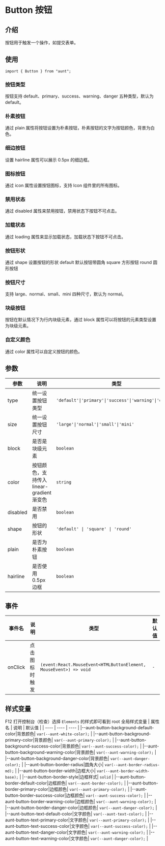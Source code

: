 # Button 按钮

<code hidden="hidden" src="./demos/demo.tsx"></code>

## 介绍

按钮用于触发一个操作，如提交表单。

## 使用

```tsx
import { Button } from "aunt";
```

### 按钮类型

按钮支持 default、primary、success、warning、danger 五种类型，默认为 default。
<code src="./demos/demo-type.tsx"></code>

### 朴素按钮

通过 plain 属性将按钮设置为朴素按钮，朴素按钮的文字为按钮颜色，背景为白色。
<code src="./demos/demo-plain.tsx"></code>

### 细边按钮

设置 hairline 属性可以展示 0.5px 的细边框。
<code src="./demos/demo-hairline.tsx"></code>

### 图标按钮

通过 icon 属性设置按钮图标，支持 Icon 组件里的所有图标。
<code src="./demos/demo-icon.tsx"></code>

### 禁用状态

通过 disabled 属性来禁用按钮，禁用状态下按钮不可点击。
<code src="./demos/demo-disabled.tsx"></code>

### 加载状态

通过 loading 属性来显示加载状态，加载状态下按钮不可点击。
<code src="./demos/demo-loading.tsx"></code>

### 按钮形状

通过 shape 设置按钮的形状 default 默认按钮带圆角 square 方形按钮 round 圆形按钮
<code src="./demos/demo-shape.tsx"></code>

### 按钮尺寸

支持 large、normal、small、mini 四种尺寸，默认为 normal。
<code src="./demos/demo-size.tsx"></code>

### 块级按钮

按钮在默认情况下为行内块级元素，通过 block 属性可以将按钮的元素类型设置为块级元素。
<code src="./demos/demo-block.tsx"></code>

### 自定义颜色

通过 color 属性可以自定义按钮的颜色。
<code src="./demos/demo-color.tsx"></code>

## 参数

| 参数     | 说明                                      | 类型                                                   | 默认值    |
| -------- | ----------------------------------------- | ------------------------------------------------------ | --------- |
| type     | 统一设置按钮类型                          | `'default'\|'primary'\|'success'\|'warning'\|'danger'` | `default` |
| size     | 统一设置按钮尺寸                          | `'large'\|'normal'\|'small'\|'mini'`                   | `normal`  |
| block    | 是否是块级元素                            | `boolean`                                              | `false`   |
| color    | 按钮颜色，支持传入 linear-gradient 渐变色 | `string`                                               | `-`       |
| disabled | 是否禁用                                  | `boolean`                                              | `false`   |
| shape    | 按钮的形状                                | `'default' \| 'square' \| 'round'`                     | `default` |
| plain    | 是否为朴素按钮                            | `boolean`                                              | `false`   |
| hairline | 是否使用 0.5px 边框                       | `boolean`                                              | `false`   |

## 事件

| 事件名  | 说明           | 类型                                                                                | 默认值 |
| ------- | -------------- | ----------------------------------------------------------------------------------- | ------ |
| onClick | 点击图标时触发 | `(event:React.MouseEvent<HTMLButtonElement, MouseEvent>) => void ` | `-`    |

## 样式变量

F12 打开控制台（检查）选择 `Elements` 的样式即可看到 root 全局样式变量
| 属性名 | 说明 | 默认值 |
| ---- | ---- | ---- |
|--aunt-button-background-default-color|背景颜色| `var(--aunt-white-color);` |
|--aunt-button-background-primary-color|背景颜色| `var(--aunt-primary-color);` |
|--aunt-button-background-success-color|背景颜色| `var(--aunt-success-color);` |
|--aunt-button-background-warning-color|背景颜色| `var(--aunt-warning-color);` |
|--aunt-button-background-danger-color|背景颜色| `var(--aunt-danger-color);` |
|--aunt-button-border-radius|圆角大小| `var(--aunt-border-radius-md);` |
|--aunt-button-border-width|边框大小| `var(--aunt-border-width-base);` |
|--aunt-button-border-style|边框样式| `solid` |
|--aunt-button-border-default-color|边框颜色| `var(--aunt-border-color);` |
|--aunt-button-border-primary-color|边框颜色| `var(--aunt-primary-color);` |
|--aunt-button-border-success-color|边框颜色| `var(--aunt-success-color);` |
|--aunt-button-border-warning-color|边框颜色| `var(--aunt-warning-color);` |
|--aunt-button-border-danger-color|边框颜色| `var(--aunt-danger-color);` |
|--aunt-button-text-default-color|文字颜色| `var(--aunt-text-color);` |
|--aunt-button-text-primary-color|文字颜色| `var(--aunt-primary-color);` |
|--aunt-button-text-success-color|文字颜色| `var(--aunt-success-color);` |
|--aunt-button-text-danger-color|文字颜色| `var(--aunt-warning-color);` |
|--aunt-button-text-warning-color|文字颜色| `var(--aunt-danger-color);` |
